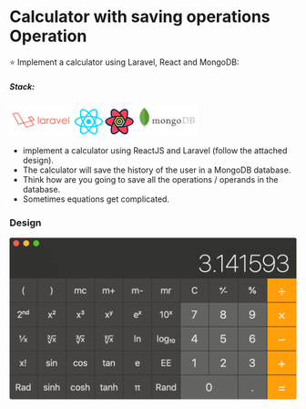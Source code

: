 # Calculator with saving operations Operation

⭐ Implement a calculator using Laravel, React and MongoDB:

##### Stack:

<p align='left'>
<img src='./src/laravel.svg' height='55' alt=''>
<img src='./src/react.svg' width='50' alt=''>
<img src='./src/react-query.svg' height='50' alt=''>
<img src='./src/mongodb.svg' height='55' alt=''>
</p>

- implement a calculator using ReactJS and Laravel (follow the attached design).
- The calculator will save the history of the user in a MongoDB database.
- Think how are you going to save all the operations / operands in the database.
- Sometimes equations get complicated.

### Design

<img src='./src/calc.png' alt='calc' />
